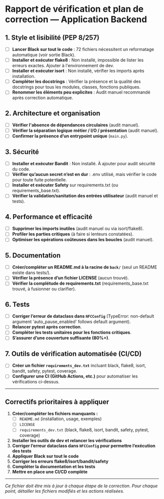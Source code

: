 # Rapport de vérification et plan de correction — Application Backend

## 1. Style et lisibilité (PEP 8/257)
- [ ] **Lancer Black sur tout le code** : 72 fichiers nécessitent un reformatage automatique (voir sortie Black).
- [ ] **Installer et exécuter flake8** : Non installé, impossible de lister les erreurs exactes. Ajouter à l'environnement de dev.
- [ ] **Installer et exécuter isort** : Non installé, vérifier les imports après installation.
- [ ] **Compléter les docstrings** : Vérifier la présence et la qualité des docstrings pour tous les modules, classes, fonctions publiques.
- [ ] **Renommer les éléments peu explicites** : Audit manuel recommandé après correction automatique.

## 2. Architecture et organisation
- [ ] **Vérifier l'absence de dépendances circulaires** (audit manuel).
- [ ] **Vérifier la séparation logique métier / I/O / présentation** (audit manuel).
- [ ] **Confirmer la présence d’un entrypoint unique** (`main.py`).

## 3. Sécurité
- [ ] **Installer et exécuter Bandit** : Non installé. À ajouter pour audit sécurité du code.
- [ ] **Vérifier qu’aucun secret n’est en dur** : .env utilisé, mais vérifier le code pour toute fuite potentielle.
- [ ] **Installer et exécuter Safety** sur requirements.txt (ou requirements_base.txt).
- [ ] **Vérifier la validation/sanitation des entrées utilisateur** (audit manuel et tests).

## 4. Performance et efficacité
- [ ] **Supprimer les imports inutiles** (audit manuel ou via isort/flake8).
- [ ] **Profiler les parties critiques** (à faire si lenteurs constatées).
- [ ] **Optimiser les opérations coûteuses dans les boucles** (audit manuel).

## 5. Documentation
- [ ] **Créer/compléter un README.md à la racine de `back/`** (seul un README existe dans tests/).
- [ ] **Vérifier la présence d’un fichier LICENSE** (aucun trouvé).
- [ ] **Vérifier la complétude de requirements.txt** (requirements_base.txt trouvé, à fusionner ou clarifier).

## 6. Tests
- [ ] **Corriger l’erreur de dataclass dans `NFCConfig`** (TypeError: non-default argument 'auto_pause_enabled' follows default argument).
- [ ] **Relancer pytest après correction**.
- [ ] **Compléter les tests unitaires pour les fonctions critiques**.
- [ ] **S’assurer d’une couverture suffisante (80%+)**.

## 7. Outils de vérification automatisée (CI/CD)
- [ ] **Créer un fichier `requirements_dev.txt`** incluant black, flake8, isort, bandit, safety, pytest, coverage.
- [ ] **Configurer une CI (GitHub Actions, etc.)** pour automatiser les vérifications ci-dessus.

---

## Correctifs prioritaires à appliquer
1. **Créer/compléter les fichiers manquants :**
   - [ ] `README.md` (installation, usage, exemples)
   - [ ] `LICENSE`
   - [ ] `requirements_dev.txt` (black, flake8, isort, bandit, safety, pytest, coverage)
2. **Installer les outils de dev et relancer les vérifications**
3. **Corriger l’erreur dataclass dans `NFCConfig` pour permettre l’exécution des tests**
4. **Appliquer Black sur tout le code**
5. **Corriger les erreurs flake8/isort/bandit/safety**
6. **Compléter la documentation et les tests**
7. **Mettre en place une CI/CD complète**

---

*Ce fichier doit être mis à jour à chaque étape de la correction. Pour chaque point, détailler les fichiers modifiés et les actions réalisées.*
